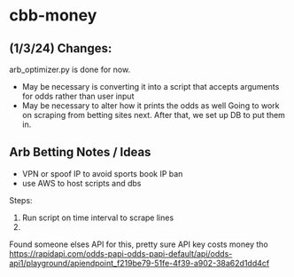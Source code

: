 # cbb-money

## (1/3/24) Changes:
arb_optimizer.py is done for now. 
- May be necessary is converting it into a script that accepts arguments for odds rather than user input
- May be necessary to alter how it prints the odds as well
Going to work on scraping from betting sites next. After that, we set up DB to put them in.



## Arb Betting Notes / Ideas

- VPN or spoof IP to avoid sports book IP ban
- use AWS to host scripts and dbs

Steps:
1. Run script on time interval to scrape lines
2. 

Found someone elses API for this, pretty sure API key costs money tho
https://rapidapi.com/odds-papi-odds-papi-default/api/odds-api1/playground/apiendpoint_f219be79-51fe-4f39-a902-38a62d1dd4cf